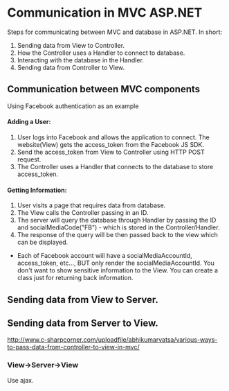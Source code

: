 # Communication in MVC ASP.NET
Steps for communicating between MVC and database in ASP.NET. In short:
1. Sending data from View to Controller.
2. How the Controller uses a Handler to connect to database.
3. Interacting with the database in the Handler.
4. Sending data from Controller to View.

## Communication between MVC components

Using Facebook authentication as an example

#### Adding a User:
1. User logs into Facebook and allows the application to connect. The website(View) gets the access_token from the Facebook JS SDK.
2. Send the access_token from View to Controller using HTTP POST request.
3. The Controller uses a Handler that connects to the database to store access_token.

#### Getting Information:
1. User visits a page that requires data from database.
2. The View calls the Controller passing in an ID.
2. The server will query the database through Handler by passing the ID and socialMediaCode("FB") - which is stored in the Controller/Handler.
3. The response of the query will be then passed back to the view which can be displayed.
  * Each of Facebook account will have a socialMediaAccountId, access_token, etc..., BUT only render the socialMediaAccountId. You don't want to show sensitive information to the View. You can create a class just for returning back information.

## Sending data from View to Server.

## Sending data from Server to View.
http://www.c-sharpcorner.com/uploadfile/abhikumarvatsa/various-ways-to-pass-data-from-controller-to-view-in-mvc/

### View->Server->View
Use ajax.
